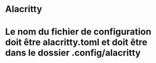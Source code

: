 # Alacritty

# Le nom du fichier de configuration doit être alacritty.toml et doit être dans le dossier .config/alacritty
